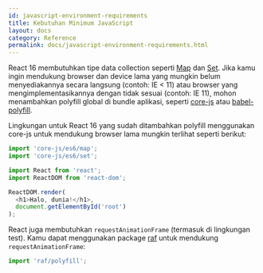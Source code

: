 ```yaml
---
id: javascript-environment-requirements
title: Kebutuhan Minimum JavaScript
layout: docs
category: Reference
permalink: docs/javascript-environment-requirements.html
---
```


React 16 membutuhkan tipe data collection seperti [Map](https://developer.mozilla.org/en-US/docs/Web/JavaScript/Reference/Global_Objects/Map) dan [Set](https://developer.mozilla.org/en-US/docs/Web/JavaScript/Reference/Global_Objects/Set). Jika kamu ingin mendukung browser dan device lama yang mungkin belum menyediakannya secara langsung (contoh: IE < 11) atau browser yang mengimplementasikannya dengan tidak sesuai (contoh: IE 11), mohon menambahkan polyfill global di bundle aplikasi, seperti [core-js](https://github.com/zloirock/core-js) atau [babel-polyfill](https://babeljs.io/docs/usage/polyfill/).

Lingkungan untuk React 16 yang sudah ditambahkan polyfill menggunakan core-js untuk mendukung browser lama mungkin terlihat seperti berikut:

```js
import 'core-js/es6/map';
import 'core-js/es6/set';

import React from 'react';
import ReactDOM from 'react-dom';

ReactDOM.render(
  <h1>Halo, dunia!</h1>,
  document.getElementById('root')
);
```

React juga membutuhkan `requestAnimationFrame` (termasuk di lingkungan test).
Kamu dapat menggunakan package [raf](https://www.npmjs.com/package/raf) untuk mendukung `requestAnimationFrame`:

```js
import 'raf/polyfill';
```
